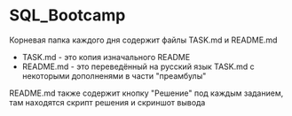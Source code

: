 # SQL_Bootcamp

Корневая папка каждого дня содержит файлы TASK.md и README.md  
* TASK.md - это копия изначального README
* README.md - это переведённый на русский язык TASK.md с некоторыми дополненями в части "преамбулы"
  
README.md также содержит кнопку "Решение" под каждым заданием, там находятся скрипт решения и скриншот вывода   
